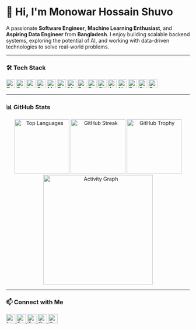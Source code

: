 <!-- Introduction -->
<h1 align="left">👋 Hi, I'm Monowar Hossain Shuvo</h1>

<p align="left">
  A passionate <strong>Software Engineer</strong>, <strong>Machine Learning Enthusiast</strong>, and <strong>Aspiring Data Engineer</strong> from <strong>Bangladesh</strong>.  
  I enjoy building scalable backend systems, exploring the potential of AI, and working with data-driven technologies to solve real-world problems.
</p>

---

<!-- Technologies & Tools -->
### 🛠️ Tech Stack

<div align="left">
  <!-- Languages & Frameworks -->
  <img src="https://img.shields.io/badge/Python-3776AB?logo=python&logoColor=white&style=for-the-badge" height="24" alt="Python" />
  <img src="https://img.shields.io/badge/FastAPI-009688?logo=fastapi&logoColor=white&style=for-the-badge" height="24" alt="FastAPI" />
  <img src="https://img.shields.io/badge/Laravel-FF2D20?logo=laravel&logoColor=white&style=for-the-badge" height="24" alt="Laravel" />
  <img src="https://img.shields.io/badge/React-61DAFB?logo=react&logoColor=black&style=for-the-badge" height="24" alt="React" />

  <!-- Databases -->
  <img src="https://img.shields.io/badge/MySQL-4479A1?logo=mysql&logoColor=white&style=for-the-badge" height="24" alt="MySQL" />
  <img src="https://img.shields.io/badge/PostgreSQL-4169E1?logo=postgresql&logoColor=white&style=for-the-badge" height="24" alt="PostgreSQL" />
  <img src="https://img.shields.io/badge/MongoDB-47A248?logo=mongodb&logoColor=white&style=for-the-badge" height="24" alt="MongoDB" />
  <img src="https://img.shields.io/badge/Redis-DC382D?logo=redis&logoColor=white&style=for-the-badge" height="24" alt="Redis" />

  <!-- Tools -->
  <img src="https://img.shields.io/badge/Docker-2496ED?logo=docker&logoColor=white&style=for-the-badge" height="24" alt="Docker" />
  <img src="https://img.shields.io/badge/Git-F05032?logo=git&logoColor=white&style=for-the-badge" height="24" alt="Git" />
  <img src="https://img.shields.io/badge/AWS-232F3E?style=for-the-badge&logoColor=FF9900" height="24" alt="AWS" />

  <!-- Data & ML -->
  <img src="https://img.shields.io/badge/NumPy-4B8BBE?logo=numpy&logoColor=white&style=for-the-badge" height="24" alt="NumPy" />
  <img src="https://img.shields.io/badge/Pandas-130754?logo=pandas&logoColor=white&style=for-the-badge" height="24" alt="Pandas" />
  <img src="https://img.shields.io/badge/scikit--learn-F7931E?logo=scikitlearn&logoColor=white&style=for-the-badge" height="24" alt="Scikit-learn" />
  <img src="https://img.shields.io/badge/PyTorch-EE4C2C?logo=pytorch&logoColor=white&style=for-the-badge" height="24" alt="PyTorch" />
</div>

---

<!-- GitHub Stats -->
### 📊 GitHub Stats

<div align="center">
  <img src="https://github-readme-stats.vercel.app/api/top-langs?username=shuvomonowar00&locale=en&hide_title=false&layout=compact&card_width=320&langs_count=5&theme=vue&hide_border=false" height="150" alt="Top Languages" />
  <img src="https://streak-stats.demolab.com?user=shuvomonowar00&locale=en&mode=daily&theme=vue&hide_border=false&border_radius=5" height="150" alt="GitHub Streak" />
  <img src="https://github-profile-trophy.vercel.app?username=shuvomonowar00&theme=flat&row=1&margin-w=8&margin-h=8" height="150" alt="GitHub Trophy" />
  <img src="https://github-readme-activity-graph.vercel.app/graph?username=shuvomonowar00&radius=16&theme=github-light&area=true&custom_title=Contribution%20Graph" height="300" alt="Activity Graph" />
</div>

---

<!-- Contact -->
### 📫 Connect with Me

<div align="left">
  <a href="https://www.linkedin.com/in/shuvomonowar00/" target="_blank">
    <img src="https://img.shields.io/static/v1?message=LinkedIn&logo=linkedin&label=&color=0077B5&logoColor=white&labelColor=&style=flat" height="25" alt="LinkedIn" />
  </a>
  <a href="https://www.facebook.com/shuvomonowar00/" target="_blank">
    <img src="https://img.shields.io/static/v1?message=Facebook&logo=facebook&label=&color=1877F2&logoColor=white&labelColor=&style=flat" height="25" alt="Facebook" />
  </a>
  <a href="https://x.com/shuvomonowar00" target="_blank">
    <img src="https://img.shields.io/static/v1?message=Twitter&logo=twitter&label=&color=1DA1F2&logoColor=white&labelColor=&style=flat" height="25" alt="Twitter" />
  </a>
  <a href="mailto:monowar1611998@outlook.com">
    <img src="https://img.shields.io/static/v1?message=Outlook&logo=microsoft-outlook&label=&color=0078D4&logoColor=white&labelColor=&style=flat" height="25" alt="Outlook" />
  </a>
  <a href="mailto:monowar1611998@gmail.com">
    <img src="https://img.shields.io/static/v1?message=Gmail&logo=gmail&label=&color=D14836&logoColor=white&labelColor=&style=flat" height="25" alt="Gmail" />
  </a>
</div>
